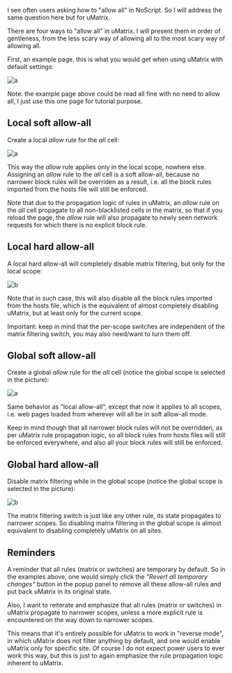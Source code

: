 I see often users asking how to "allow all" in NoScript. So I will address the same question here but for uMatrix.

There are four ways to "allow all" in uMatrix. I will present them in order of gentleness, from the less scary way of allowing all to the most scary way of allowing all.

First, an example page, this is what you would get when using uMatrix with default settings:

![a](https://user-images.githubusercontent.com/585534/33179053-2ae381a8-d036-11e7-8a32-8dcfbdeebe7c.png)

Note: the example page above could be read all fine with no need to allow all, I just use this one page for tutorial purpose.

## Local soft allow-all

Create a local _allow_ rule for the _all_ cell:

![a](https://user-images.githubusercontent.com/585534/33175914-39b16cb4-d02b-11e7-96e9-1750e31774c4.png)

This way the _allow_ rule applies only in the local scope, nowhere else. Assigning an _allow_ rule to the _all_ cell is a soft allow-all, because no narrower block rules will be overriden as a result, i.e. all the block rules imported from the hosts file will still be enforced.

Note that due to the propagation logic of rules in uMatrix, an _allow_ rule on the _all_ cell propagate to all non-blacklisted cells in the matrix, so that if you reload the page, the _allow_ rule will also propagate to newly seen network requests for which there is no explicit block rule.

## Local hard allow-all

A local hard allow-all will completely disable matrix filtering, but only for the local scope:

![b](https://user-images.githubusercontent.com/585534/33176267-7fdf41c4-d02c-11e7-926b-16276b2bf3a2.png)

Note that in such case, this will also disable all the block rules imported from the hosts file, which is the equivalent of almost completely disabling uMatrix, but at least only for the current scope.

Important: keep in mind that the per-scope switches are independent of the matrix filtering switch, you may also need/want to turn them off.

## Global soft allow-all

Create a global _allow_ rule for the _all_ cell (notice the global scope is selected in the picture):

![a](https://user-images.githubusercontent.com/585534/33176486-350de8de-d02d-11e7-8b78-cd60fe16fadf.png)

Same behavior as "local allow-all", except that now it applies to all scopes, i.e. web pages loaded from wherever will all be in soft allow-all mode.

Keep in mind though that all narrower block rules will not be overridden, as per uMatrix rule propagation logic, so all block rules from hosts files will still be enforced everywhere, and also all your block rules will still be enforced.

## Global hard allow-all

Disable matrix filtering while in the global scope (notice the global scope is selected in the picture):

![b](https://user-images.githubusercontent.com/585534/33176919-c85212f4-d02e-11e7-833f-458bf02e2b89.png)

The matrix filtering switch is just like any other rule, its state propagates to narrower scopes. So disabling matrix filtering in the global scope is almost equivalent to disabling completely uMatrix on all sites.

## Reminders

A reminder that all rules (matrix or switches) are temporary by default. So in the examples above, one would simply click the _"Revert all temporary changes"_ button in the popup panel to remove all these allow-all rules and put back uMatrix in its original state.

Also, I want to reiterate and emphasize that all rules (matrix or switches) in uMatrix propagate to narrower scopes, unless a more explicit rule is encountered on the way down to narrower scopes.

This means that it's entirely possible for uMatrix to work in "reverse mode", in which uMatrix does not filter anything by default, and one would enable uMatrix only for specific site. Of course I do not expect power users to ever work this way, but this is just to again emphasize the rule propagation logic inherent to uMatrix.